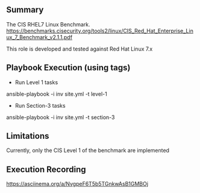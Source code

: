 ## Summary

The CIS RHEL7 Linux Benchmark. https://benchmarks.cisecurity.org/tools2/linux/CIS_Red_Hat_Enterprise_Linux_7_Benchmark_v2.1.1.pdf

This role is developed and tested against Red Hat Linux 7.x

## Playbook Execution (using tags)

  * Run Level 1 tasks

ansible-playbook -i inv site.yml -t level-1

  * Run Section-3 tasks

ansible-playbook -i inv site.yml -t section-3

## Limitations

Currently, only the CIS Level 1 of the benchmark are implemented

## Execution Recording

https://asciinema.org/a/NvgpeF6T5b5TGnkwAsB1GMBOj
